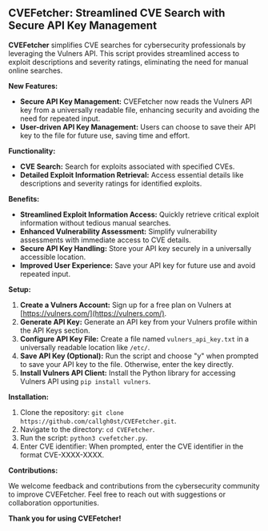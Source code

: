 ## CVEFetcher: Streamlined CVE Search with Secure API Key Management

**CVEFetcher** simplifies CVE searches for cybersecurity professionals by leveraging the Vulners API. This script provides streamlined access to exploit descriptions and severity ratings, eliminating the need for manual online searches.

**New Features:**

* **Secure API Key Management:** CVEFetcher now reads the Vulners API key from a universally readable file, enhancing security and avoiding the need for repeated input.
* **User-driven API Key Management:** Users can choose to save their API key to the file for future use, saving time and effort.

**Functionality:**

* **CVE Search:** Search for exploits associated with specified CVEs.
* **Detailed Exploit Information Retrieval:** Access essential details like descriptions and severity ratings for identified exploits.

**Benefits:**

* **Streamlined Exploit Information Access:** Quickly retrieve critical exploit information without tedious manual searches.
* **Enhanced Vulnerability Assessment:** Simplify vulnerability assessments with immediate access to CVE details.
* **Secure API Key Handling:** Store your API key securely in a universally accessible location.
* **Improved User Experience:** Save your API key for future use and avoid repeated input.

**Setup:**

1. **Create a Vulners Account:** Sign up for a free plan on Vulners at [https://vulners.com/](https://vulners.com/).
2. **Generate API Key:** Generate an API key from your Vulners profile within the API Keys section.
3. **Configure API Key File:** Create a file named `vulners_api_key.txt` in a universally readable location like `/etc/`.
4. **Save API Key (Optional):** Run the script and choose "y" when prompted to save your API key to the file. Otherwise, enter the key directly.
5. **Install Vulners API Client:** Install the Python library for accessing Vulners API using `pip install vulners`.

**Installation:**

1. Clone the repository: `git clone https://github.com/callgh0st/CVEFetcher.git`.
2. Navigate to the directory: `cd CVEFetcher`.
3. Run the script: `python3 cvefetcher.py`.
4. Enter CVE identifier: When prompted, enter the CVE identifier in the format CVE-XXXX-XXXX.

**Contributions:**

We welcome feedback and contributions from the cybersecurity community to improve CVEFetcher. Feel free to reach out with suggestions or collaboration opportunities.

**Thank you for using CVEFetcher!**
